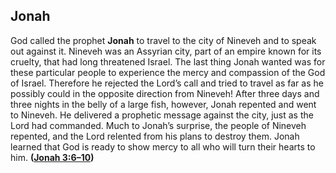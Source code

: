 
## Jonah

God called the prophet **Jonah** to travel to the city of Nineveh and to speak out against it. Nineveh was an Assyrian city, part of an empire known for its cruelty, that had long threatened Israel. The last thing Jonah wanted was for these particular people to experience the mercy and compassion of the God of Israel. Therefore he rejected the Lord’s call and tried to travel as far as he possibly could in the opposite direction from Nineveh! After three days and three nights in the belly of a large fish, however, Jonah repented and went to Nineveh. He delivered a prophetic message against the city, just as the Lord had commanded. Much to Jonah’s surprise, the people of Nineveh repented, and the Lord relented from his plans to destroy them. Jonah learned that God is ready to show mercy to all who will turn their hearts to him. **([Jonah 3:6–10](https://www.esv.org/Jonah+3%3A6%E2%80%9310/))**

